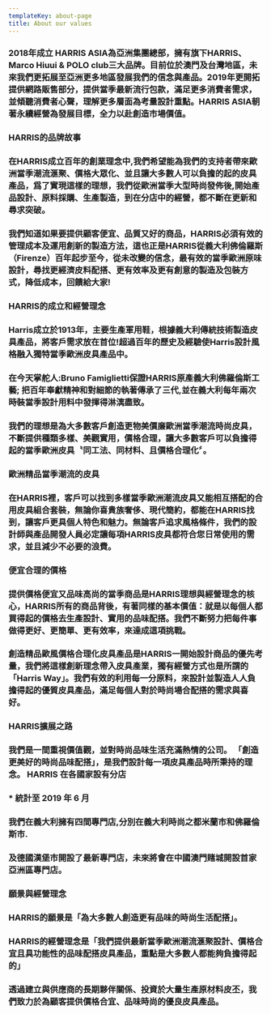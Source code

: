 ```yaml
---
templateKey: about-page
title: About our values
---
```

### 2018年成立 HARRIS ASIA為亞洲集團總部，擁有旗下HARRIS、Marco Hiuui & POLO club三大品牌。目前位於澳門及台灣地區，未來我們更拓展至亞洲更多地區發展我們的信念與產品。2019年更開拓提供網路販售部分，提供當季最新流行包款，滿足更多消費者需求，並傾聽消費者心聲，理解更多層面為考量設計重點。HARRIS ASIA朝著永續經營為發展目標，全力以赴創造市場價值。

### HARRIS的品牌故事

### 在HARRIS成立百年的創業理念中,我們希望能為我們的支持者帶來歐洲當季潮流滙聚、價格大眾化、並且讓大多數人可以負擔的起的皮具產品，爲了實現這樣的理想，我們從歐洲當季大型時尚發佈後,開始產品設計、原料採購、生產製造，到在分店中的經營，都不斷在更新和尋求突破。  

### 我們知道如果要提供顧客便宜、品質又好的商品，HARRIS必須有效的管理成本及運用創新的製造方法，這也正是HARRIS從義大利佛倫羅斯（Firenze）百年起步至今，從未改變的信念，最有效的當季歐洲原味設計，尋找更經濟皮料配搭、更有效率及更有創意的製造及包裝方式，降低成本，回饋給大家! 

### HARRIS的成立和經營理念

### Harris成立於1913年，主要生產軍用鞋，根據義大利傳統技術製造皮具產品，將客戶需求放在首位!超過百年的歷史及經驗使Harris設計風格融入獨特當季歐洲皮具產品中。

### 在今天掌舵人:Bruno Famiglietti保證HARRIS原產義大利佛羅倫斯工藝;   把百年奉獻精神和對細節的執著傳承了三代,並在義大利每年兩次時裝當季設計用料中發揮得淋漓盡致。

### 我們的理想是為大多數客戶創造更物美價廉歐洲當季潮流時尚皮具，不斷提供種類多樣、美觀實用，價格合理，讓大多數客戶可以負擔得起的當季歐洲皮具〝同工法、同材料、且價格合理化〞。

### 歐洲精品當季潮流的皮具

### 在HARRIS裡，客戶可以找到多樣當季歐洲潮流皮具又能相互搭配的合用皮具組合套裝，無論你喜貴族奢侈、現代簡約，都能在HARRIS找到，讓客戶更具個人特色和魅力。無論客戶追求風格條件，我們的設計師與產品開發人員必定讓每項HARRIS皮具都符合您日常使用的需求，並且減少不必要的浪費。

###  

### 便宜合理的價格

### 提供價格便宜又品味高尚的當季商品是HARRIS理想與經營理念的核心，HARRIS所有的商品背後，有著同樣的基本價值：就是以每個人都買得起的價格去生產設計、實用的品味配搭。我們不斷努力把每件事做得更好、更簡單、更有效率，來達成這項挑戰。

###  

### 創造精品歐風價格合理化皮具產品是HARRIS一開始設計商品的優先考量，我們將這樣創新理念帶入皮具產業，獨有經營方式也是所謂的「Harris Way」。我們有效的利用每一分原料，來設計並製造人人負擔得起的優質皮具產品，滿足每個人對於時尚場合配搭的需求與喜好。

### HARRIS擴展之路

### 我們是一間重視價值觀，並對時尚品味生活充滿熱情的公司。 「創造更美好的時尚品味配搭」，是我們設計每一項皮具產品時所秉持的理念。        HARRIS 在各國家設有分店

### \* 統計至 2019 年 6 月

### 我們在義大利擁有四間專門店,分別在義大利時尚之都米蘭市和佛羅倫斯市.

### 及德國漢堡市開設了最新專門店，未來將會在中國澳門賭城開設首家亞洲區專門店。

### 願景與經營理念

### HARRIS的願景是「為大多數人創造更有品味的時尚生活配搭」。

### HARRIS的經營理念是「我們提供最新當季歐洲潮流滙聚設計、價格合宜且具功能性的品味配搭皮具產品，重點是大多數人都能夠負擔得起的」

### 透過建立與供應商的長期夥伴關係、投資於大量生產原材料皮丕，我們致力於為顧客提供價格合宜、品味時尚的優良皮具產品。

###
